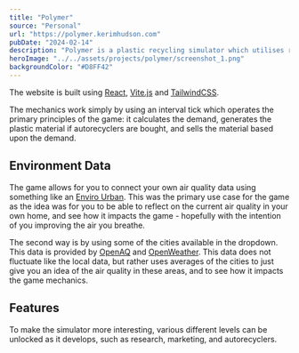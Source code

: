 ```yaml
---
title: "Polymer"
source: "Personal"
url: "https://polymer.kerimhudson.com"
pubDate: "2024-02-14"
description: "Polymer is a plastic recycling simulator which utilises real world environment data to impact the mechanics of the game. The idea of the simulator is to successfully run a plastic recycling production facility."
heroImage: "../../assets/projects/polymer/screenshot_1.png"
backgroundColor: "#D8FF42"
---
```


The website is built using [React](https://react.dev), [Vite.js](https://vitejs.dev/) and [TailwindCSS](https://tailwindcss.com/).

The mechanics work simply by using an interval tick which operates the primary principles of the game: it calculates the demand, generates the plastic material if autorecyclers are bought, and sells the material based upon the demand.

## Environment Data

The game allows for you to connect your own air quality data using something like an [Enviro Urban](https://shop.pimoroni.com/products/enviro-urban?variant=40056508219475). This was the primary use case for the game as the idea was for you to be able to reflect on the current air quality in your own home, and see how it impacts the game - hopefully with the intention of you improving the air you breathe.

The second way is by using some of the cities available in the dropdown. This data is provided by [OpenAQ](https://openaq.org) and [OpenWeather](https://openweathermap.org). This data does not fluctuate like the local data, but rather uses averages of the cities to just give you an idea of the air quality in these areas, and to see how it impacts the game mechanics.

## Features

To make the simulator more interesting, various different levels can be unlocked as it develops, such as research, marketing, and autorecyclers.
